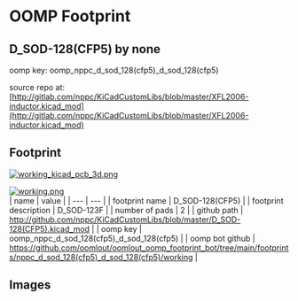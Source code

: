 # OOMP Footprint  
## D_SOD-128(CFP5)  by none  
  
oomp key: oomp_nppc_d_sod_128(cfp5)_d_sod_128(cfp5)  
  
source repo at: [http://gitlab.com/nppc/KiCadCustomLibs/blob/master/XFL2006-inductor.kicad_mod](http://gitlab.com/nppc/KiCadCustomLibs/blob/master/XFL2006-inductor.kicad_mod)  
## Footprint  
  
[![working_kicad_pcb_3d.png](working_kicad_pcb_3d_600.png)](working_kicad_pcb_3d.png)  
  
[![working.png](working_600.png)](working.png)  
| name | value | 
| --- | --- | 
| footprint name | D_SOD-128(CFP5) | 
| footprint description | D_SOD-123F | 
| number of pads | 2 | 
| github path | http://github.com/nppc/KiCadCustomLibs/blob/master/D_SOD-128(CFP5).kicad_mod | 
| oomp key | oomp_nppc_d_sod_128(cfp5)_d_sod_128(cfp5) | 
| oomp bot github | https://github.com/oomlout/oomlout_oomp_footprint_bot/tree/main/footprints/nppc_d_sod_128(cfp5)_d_sod_128(cfp5)/working | 
## Images  
